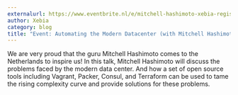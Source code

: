 ```yaml
---
externalurl: https://www.eventbrite.nl/e/mitchell-hashimoto-xebia-registration-15944790297 
author: Xebia 
category: blog
title: "Event: Automating the Modern Datacenter (with Mitchell Hashimoto)"
---
```

We are very proud that the guru Mitchell Hashimoto comes to the Netherlands to inspire us! In this talk, Mitchell Hashimoto will discuss the problems faced by the modern data center. And how a set of open source tools including Vagrant, Packer, Consul, and Terraform can be used to tame the rising complexity curve and provide solutions for these problems.
